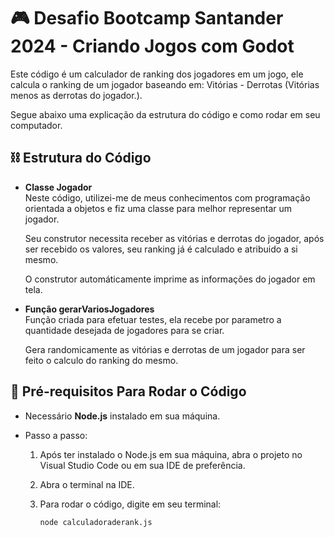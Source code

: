 # 🎮 Desafio Bootcamp Santander 2024 - Criando Jogos com Godot

Este código é um calculador de ranking dos jogadores em um jogo, ele calcula o ranking de um jogador baseando em: Vitórias - Derrotas (Vitórias menos as derrotas do jogador.).

Segue abaixo uma explicação da estrutura do código e como rodar em seu computador.

## ⛓ Estrutura do Código

- **Classe Jogador**  
  Neste código, utilizei-me de meus conhecimentos com programação orientada a objetos e fiz uma classe para melhor representar um jogador.

  Seu construtor necessita receber as vitórias e derrotas do jogador, após ser recebido os valores, seu ranking já é calculado e atribuido a si mesmo.

  O construtor automáticamente imprime as informações do jogador em tela.

- **Função gerarVariosJogadores**  
  Função criada para efetuar testes, ela recebe por parametro a quantidade desejada de jogadores para se criar.
  
  Gera randomicamente as vitórias e derrotas de um jogador para ser feito o calculo do ranking do mesmo.

## 📃 Pré-requisitos Para Rodar o Código

- Necessário **Node.js** instalado em sua máquina.

- Passo a passo:
  
  1. Após ter instalado o Node.js em sua máquina, abra o projeto no Visual Studio Code ou em sua IDE de preferência.
  
  2. Abra o terminal na IDE.
  
  3. Para rodar o código, digite em seu terminal:
     ```bash
     node calculadoraderank.js
     ```
